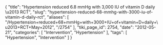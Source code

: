 {
    "title": "Hypertension reduced 6.8 mmHg with 3,000 IU of vitamin D daily \u2013 RCT",
    "slug": "hypertension-reduced-68-mmhg-with-3000-iu-of-vitamin-d-daily-rct",
    "aliases": [
        "/Hypertension+reduced+68+mmHg+with+3000+IU+of+vitamin+D+daily+\u2013+RCT+May+2012",
        "/2754"
    ],
    "tiki_page_id": 2754,
    "date": "2012-05-21",
    "categories": [
        "Intervention",
        "Hypertension"
    ],
    "tags": [
        "Hypertension",
        "Intervention"
    ]
}